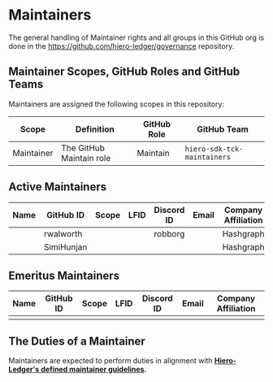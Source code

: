 # Maintainers

The general handling of Maintainer rights and all groups in this GitHub org is done in the https://github.com/hiero-ledger/governance repository.

## Maintainer Scopes, GitHub Roles and GitHub Teams

Maintainers are assigned the following scopes in this repository:

| Scope      | Definition               | GitHub Role | GitHub Team                        |
| ---------- | ------------------------ | ----------- | ---------------------------------- |
| Maintainer | The GitHub Maintain role | Maintain    | `hiero-sdk-tck-maintainers` |

## Active Maintainers

<!-- Please keep this sorted alphabetically by github -->

| Name | GitHub ID  | Scope | LFID | Discord ID | Email | Company Affiliation |
|----- | ---------- | ----- | ---- | ---------- | ----- | ------------------- |
|      | rwalworth  |       |      | robborg    |       | Hashgraph           |
|      | SimiHunjan |       |      |            |       | Hashgraph           |


## Emeritus Maintainers

| Name | GitHub ID | Scope | LFID | Discord ID | Email | Company Affiliation |
|----- | --------- | ----- | ---- | ---------- | ----- | ------------------- |
|      |           |       |      |            |       |                     |

## The Duties of a Maintainer

Maintainers are expected to perform duties in alignment with **[Hiero-Ledger's defined maintainer guidelines](https://github.com/hiero-ledger/governance/blob/main/roles-and-groups.md#maintainers).**
